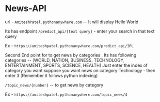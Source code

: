 # News-API

 url - `AmiteshPatel.pythonanywhere.com` -- It will display Hello World
 
Its has endpoint  `/predict_api/{text query}`  - enter your search in that text query

Ex -  `https://amiteshpatel.pythonanywhere.com/predict_api/IPL`

Second End point for to get news by categories . 
Its has following categories --  [WORLD, NATION, BUSINESS, TECHNOLOGY, ENTERTAINMENT, SPORTS, SCIENCE, HEALTH]
Just enter the index of category you want suppose you want news on category Technology - then enter 3 (Remember it follows python indexing)

`/topic_news/{number}` -- to get news by category

Ex - `https://amiteshpatel.pythonanywhere.com/topic_news/4`
